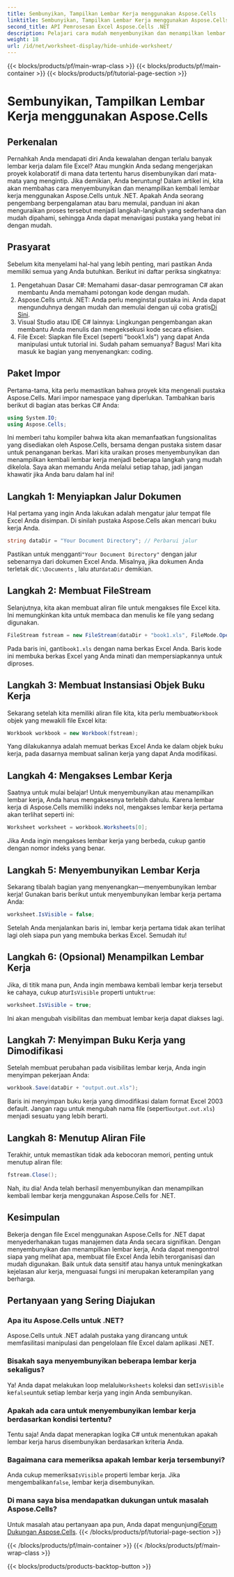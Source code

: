 ```yaml
---
title: Sembunyikan, Tampilkan Lembar Kerja menggunakan Aspose.Cells
linktitle: Sembunyikan, Tampilkan Lembar Kerja menggunakan Aspose.Cells
second_title: API Pemrosesan Excel Aspose.Cells .NET
description: Pelajari cara mudah menyembunyikan dan menampilkan lembar kerja di Excel menggunakan Aspose.Cells for .NET. Panduan langkah demi langkah yang berisi kiat dan wawasan.
weight: 18
url: /id/net/worksheet-display/hide-unhide-worksheet/
---
```


{{< blocks/products/pf/main-wrap-class >}}
{{< blocks/products/pf/main-container >}}
{{< blocks/products/pf/tutorial-page-section >}}

# Sembunyikan, Tampilkan Lembar Kerja menggunakan Aspose.Cells

## Perkenalan
Pernahkah Anda mendapati diri Anda kewalahan dengan terlalu banyak lembar kerja dalam file Excel? Atau mungkin Anda sedang mengerjakan proyek kolaboratif di mana data tertentu harus disembunyikan dari mata-mata yang mengintip. Jika demikian, Anda beruntung! Dalam artikel ini, kita akan membahas cara menyembunyikan dan menampilkan kembali lembar kerja menggunakan Aspose.Cells untuk .NET. Apakah Anda seorang pengembang berpengalaman atau baru memulai, panduan ini akan menguraikan proses tersebut menjadi langkah-langkah yang sederhana dan mudah dipahami, sehingga Anda dapat menavigasi pustaka yang hebat ini dengan mudah.
## Prasyarat
Sebelum kita menyelami hal-hal yang lebih penting, mari pastikan Anda memiliki semua yang Anda butuhkan. Berikut ini daftar periksa singkatnya:
1. Pengetahuan Dasar C#: Memahami dasar-dasar pemrograman C# akan membantu Anda memahami potongan kode dengan mudah.
2.  Aspose.Cells untuk .NET: Anda perlu menginstal pustaka ini. Anda dapat mengunduhnya dengan mudah dan memulai dengan uji coba gratis[Di Sini](https://releases.aspose.com/).
3. Visual Studio atau IDE C# lainnya: Lingkungan pengembangan akan membantu Anda menulis dan mengeksekusi kode secara efisien.
4. File Excel: Siapkan file Excel (seperti "book1.xls") yang dapat Anda manipulasi untuk tutorial ini.
Sudah paham semuanya? Bagus! Mari kita masuk ke bagian yang menyenangkan: coding.
## Paket Impor
Pertama-tama, kita perlu memastikan bahwa proyek kita mengenali pustaka Aspose.Cells. Mari impor namespace yang diperlukan. Tambahkan baris berikut di bagian atas berkas C# Anda:
```csharp
using System.IO;
using Aspose.Cells;
```
Ini memberi tahu kompiler bahwa kita akan memanfaatkan fungsionalitas yang disediakan oleh Aspose.Cells, bersama dengan pustaka sistem dasar untuk penanganan berkas.
Mari kita uraikan proses menyembunyikan dan menampilkan kembali lembar kerja menjadi beberapa langkah yang mudah dikelola. Saya akan memandu Anda melalui setiap tahap, jadi jangan khawatir jika Anda baru dalam hal ini!
## Langkah 1: Menyiapkan Jalur Dokumen
Hal pertama yang ingin Anda lakukan adalah mengatur jalur tempat file Excel Anda disimpan. Di sinilah pustaka Aspose.Cells akan mencari buku kerja Anda.
```csharp
string dataDir = "Your Document Directory"; // Perbarui jalur
```
 Pastikan untuk mengganti`"Your Document Directory"` dengan jalur sebenarnya dari dokumen Excel Anda. Misalnya, jika dokumen Anda terletak di`C:\Documents` , lalu atur`dataDir` demikian.
## Langkah 2: Membuat FileStream
Selanjutnya, kita akan membuat aliran file untuk mengakses file Excel kita. Ini memungkinkan kita untuk membaca dan menulis ke file yang sedang digunakan.
```csharp
FileStream fstream = new FileStream(dataDir + "book1.xls", FileMode.Open);
```
 Pada baris ini, ganti`book1.xls` dengan nama berkas Excel Anda. Baris kode ini membuka berkas Excel yang Anda minati dan mempersiapkannya untuk diproses.
## Langkah 3: Membuat Instansiasi Objek Buku Kerja
 Sekarang setelah kita memiliki aliran file kita, kita perlu membuat`Workbook` objek yang mewakili file Excel kita:
```csharp
Workbook workbook = new Workbook(fstream);
```
Yang dilakukannya adalah memuat berkas Excel Anda ke dalam objek buku kerja, pada dasarnya membuat salinan kerja yang dapat Anda modifikasi.
## Langkah 4: Mengakses Lembar Kerja
Saatnya untuk mulai belajar! Untuk menyembunyikan atau menampilkan lembar kerja, Anda harus mengaksesnya terlebih dahulu. Karena lembar kerja di Aspose.Cells memiliki indeks nol, mengakses lembar kerja pertama akan terlihat seperti ini:
```csharp
Worksheet worksheet = workbook.Worksheets[0];
```
 Jika Anda ingin mengakses lembar kerja yang berbeda, cukup ganti`0` dengan nomor indeks yang benar.
## Langkah 5: Menyembunyikan Lembar Kerja
Sekarang tibalah bagian yang menyenangkan—menyembunyikan lembar kerja! Gunakan baris berikut untuk menyembunyikan lembar kerja pertama Anda:
```csharp
worksheet.IsVisible = false;
```
Setelah Anda menjalankan baris ini, lembar kerja pertama tidak akan terlihat lagi oleh siapa pun yang membuka berkas Excel. Semudah itu!
## Langkah 6: (Opsional) Menampilkan Lembar Kerja
 Jika, di titik mana pun, Anda ingin membawa kembali lembar kerja tersebut ke cahaya, cukup atur`IsVisible` properti untuk`true`:
```csharp
worksheet.IsVisible = true;
```
Ini akan mengubah visibilitas dan membuat lembar kerja dapat diakses lagi.
## Langkah 7: Menyimpan Buku Kerja yang Dimodifikasi
Setelah membuat perubahan pada visibilitas lembar kerja, Anda ingin menyimpan pekerjaan Anda:
```csharp
workbook.Save(dataDir + "output.out.xls");
```
 Baris ini menyimpan buku kerja yang dimodifikasi dalam format Excel 2003 default. Jangan ragu untuk mengubah nama file (seperti`output.out.xls`) menjadi sesuatu yang lebih berarti.
## Langkah 8: Menutup Aliran File
Terakhir, untuk memastikan tidak ada kebocoran memori, penting untuk menutup aliran file:
```csharp
fstream.Close();
```
Nah, itu dia! Anda telah berhasil menyembunyikan dan menampilkan kembali lembar kerja menggunakan Aspose.Cells for .NET.
## Kesimpulan
Bekerja dengan file Excel menggunakan Aspose.Cells for .NET dapat menyederhanakan tugas manajemen data Anda secara signifikan. Dengan menyembunyikan dan menampilkan lembar kerja, Anda dapat mengontrol siapa yang melihat apa, membuat file Excel Anda lebih terorganisasi dan mudah digunakan. Baik untuk data sensitif atau hanya untuk meningkatkan kejelasan alur kerja, menguasai fungsi ini merupakan keterampilan yang berharga.
## Pertanyaan yang Sering Diajukan
### Apa itu Aspose.Cells untuk .NET?
Aspose.Cells untuk .NET adalah pustaka yang dirancang untuk memfasilitasi manipulasi dan pengelolaan file Excel dalam aplikasi .NET.
### Bisakah saya menyembunyikan beberapa lembar kerja sekaligus?
 Ya! Anda dapat melakukan loop melalui`Worksheets` koleksi dan set`IsVisible` ke`false`untuk setiap lembar kerja yang ingin Anda sembunyikan.
### Apakah ada cara untuk menyembunyikan lembar kerja berdasarkan kondisi tertentu?
Tentu saja! Anda dapat menerapkan logika C# untuk menentukan apakah lembar kerja harus disembunyikan berdasarkan kriteria Anda.
### Bagaimana cara memeriksa apakah lembar kerja tersembunyi?
 Anda cukup memeriksa`IsVisible` properti lembar kerja. Jika mengembalikan`false`, lembar kerja disembunyikan.
### Di mana saya bisa mendapatkan dukungan untuk masalah Aspose.Cells?
 Untuk masalah atau pertanyaan apa pun, Anda dapat mengunjungi[Forum Dukungan Aspose.Cells](https://forum.aspose.com/c/cells/9).
{{< /blocks/products/pf/tutorial-page-section >}}

{{< /blocks/products/pf/main-container >}}
{{< /blocks/products/pf/main-wrap-class >}}

{{< blocks/products/products-backtop-button >}}
